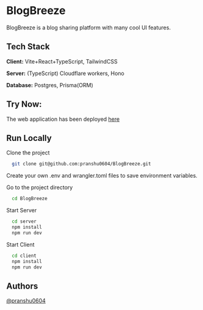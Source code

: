
# BlogBreeze

BlogBreeze is a blog sharing platform with many cool UI features.
## Tech Stack

**Client:** Vite+React+TypeScript, TailwindCSS

**Server:** (TypeScript) Cloudflare workers, Hono

**Database:** Postgres, Prisma(ORM)
## Try Now:

The web application has been deployed [here](https://blogbreeze-omega.vercel.app/)
## Run Locally

Clone the project

```bash
  git clone git@github.com:pranshu0604/BlogBreeze.git
```
Create your own .env and wrangler.toml files to save environment variables.

Go to the project directory

```bash
  cd BlogBreeze
```

Start Server

```bash
  cd server
  npm install
  npm run dev
```

Start Client

```bash
  cd client
  npm install
  npm run dev
```



## Authors

[@pranshu0604](https://www.github.com/pranshu0604)
